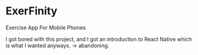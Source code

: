 # ExerFinity
Exercise App For Mobile Phones

I got bored with this project, and I got an introduction to React Native which is what I wanted anyways. -> abandoning.
